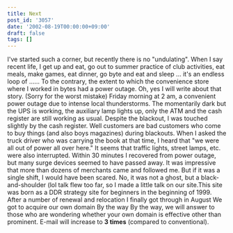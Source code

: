 ```yaml
---
title: Next
post_id: '3057'
date: '2002-08-19T00:00:00+09:00'
draft: false
tags: []
---
```


I've started such a corner, but recently there is no "undulating". When I say recent life, I get up and eat, go out to summer practice of club activities, eat meals, make games, eat dinner, go byte and eat and sleep ... it's an endless loop of ...... To the contrary, the extent to which the convenience store where I worked in bytes had a power outage. Oh, yes I will write about that story. (Sorry for the worst mistake) Friday morning at 2 am, a convenient power outage due to intense local thunderstorms. The momentarily dark but the UPS is working, the auxiliary lamp lights up, only the ATM and the cash register are still working as usual. Despite the blackout, I was touched slightly by the cash register. Well customers are bad customers who come to buy things (and also boys magazines) during blackouts. When I asked the truck driver who was carrying the book at that time, I heard that "we were all out of power all over here." It seems that traffic lights, street lamps, etc. were also interrupted. Within 30 minutes I recovered from power outage, but many surge devices seemed to have passed away. It was impressive that more than dozens of merchants came and followed me. But if it was a single shift, I would have been scared. No, it was not a ghost, but a black-and-shoulder (lol talk flew too far, so I made a little talk on our site.This site was born as a DDR strategy site for beginners in the beginning of 1999. After a number of renewal and relocation I finally got through in August We got to acquire our own domain By the way By the way, we will answer to those who are wondering whether your own domain is effective other than prominent. E-mail will increase to **3 times** (compared to conventional).